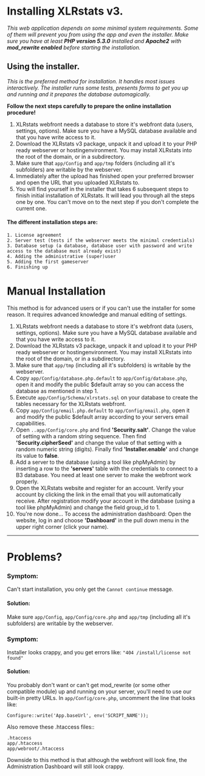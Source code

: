 # Installing XLRstats v3.

*This web application depends on some minimal system requirements. Some of them will prevent you from using the app and even the installer. Make sure you have at least __PHP version 5.3.0__ installed and __Apache2__ with __mod_rewrite enabled__ before starting the installation.*

## Using the installer.

*This is the preferred method for installation. It handles most issues interactively. The installer runs some tests, presents forms to get you up and running and it prepares the database automagically.*

__Follow the next steps carefully to prepare the online installation procedure!__

1. XLRstats webfront needs a database to store it's webfront data (users, settings, options). Make sure you have a MySQL database available and that you have write access to it.
2. Download the XLRstats v3 package, unpack it and upload it to your PHP ready webserver or hostingenvironment. You may install XLRstats into the root of the domain, or in a subdirectory.
3. Make sure that `app/Config` and `app/tmp` folders (including all it's subfolders) are writable by the webserver.
4. Immediately after the upload has finished open your preferred browser and open the URL that you uploaded XLRstats to.
5. You will find yourself in the installer that takes 6 subsequent steps to finish initial installation of XLRstats. It will lead you through all the steps one by one. You can't move on to the next step if you don't complete the current one.

#### The different installation steps are:

    1. License agreement
    2. Server test (tests if the webserver meets the minimal credentials)
    3. Database setup (a database, database user with password and write access to the database must already exist)
    4. Adding the administrative (super)user
    5. Adding the first gameserver
    6. Finishing up


# Manual Installation

This method is for advanced users or if you can't use the installer for some reason. It requires advanced knowledge and manual editing of settings.

1. XLRstats webfront needs a database to store it's webfront data (users, settings, options). Make sure you have a MySQL database available and that you have write access to it.
2. Download the XLRstats v3 package, unpack it and upload it to your PHP ready webserver or hostingenvironment. You may install XLRstats into the root of the domain, or in a subdirectory.
3. Make sure that `app/tmp` (including all it's subfolders) is writable by the webserver.
4. Copy `app/Config/database.php.default` to `app/Config/database.php`, open it and modify the public $default array so you can access the database as mentioned in step 1.
5. Execute `app/Config/Schema/xlrstats.sql` on your database to create the tables necessary for the XLRstats webfront.
6. Copy `app/Config/email.php.default` to `app/Config/email.php`, open it and modify the public $default array according to your servers email capabilities.
7. Open `..app/Config/core.php` and find __'Security.salt'__. Change the value of setting with a random string sequence. Then find __'Security.cipherSeed'__ and change the value of that setting with a random numeric string (digits). Finally find __'Installer.enable'__ and change its value to __false__.
8. Add a server to the database (using a tool like phpMyAdmin) by inserting a row to the __'servers'__ table with the credentials to connect to a B3 database. You need at least one server to make the webfront work properly.
9. Open the XLRstats website and register for an account. Verify your account by clicking the link in the email that you will automatically receive. After registration modify your account in the database (using a tool like phpMyAdmin) and change the field group_id to 1.
10. You're now done... To access the administration dashboard: Open the website, log in and choose __'Dashboard'__ in the pull down menu in the upper right corner (click your name).

-----

# Problems?

### Symptom:
Can't start installation, you only get the ``Cannot continue`` message.

#### Solution:
Make sure `app/Config`, `app/Config/core.php` and `app/tmp` (including all it's subfolders) are writable by the webserver.

### Symptom:
Installer looks crappy, and you get errors like: ``"404 /install/license not found"``

#### Solution:
You probably don't want or can't get mod\_rewrite (or some other compatible module) up and running on your server, you'll need to use our built-in pretty URLs. In ``app/Config/core.php``, uncomment the line that looks like:

    Configure::write('App.baseUrl', env('SCRIPT_NAME'));

Also remove these .htaccess files::

    .htaccess
    app/.htaccess
    app/webroot/.htaccess

Downside to this method is that although the webfront will look fine, the Administration Dashboard will still look crappy. 
